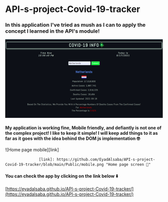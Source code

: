 # API-s-project-Covid-19-tracker

### In this application I've tried as mush as I can to apply the concept I learned in the API's module!

![Home page screen][logo]

[logo]: https://github.com/EyadAlsaba/API-s-project-Covid-19-tracker/blob/main/Public/homepage.png "Home page screen 🖥️"

#### My application is working fine, Mobile friendly, and defiantly is not one of the complex project! I like to keep it simple! I will keep add things to it as far as it goes with the idea behind the DOM js implementation 🤓

![Home page mobile][link]

                   [link]: https://github.com/EyadAlsaba/API-s-project-Covid-19-tracker/blob/main/Public/mobile.png "Home page screen 📱"

#### You can check the app by clicking on the link below ⬇️
[https://eyadalsaba.github.io/API-s-project-Covid-19-tracker/](https://eyadalsaba.github.io/API-s-project-Covid-19-tracker/)
